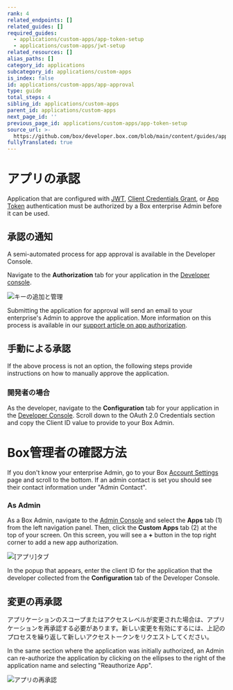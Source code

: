 ```yaml
---
rank: 4
related_endpoints: []
related_guides: []
required_guides:
  - applications/custom-apps/app-token-setup
  - applications/custom-apps/jwt-setup
related_resources: []
alias_paths: []
category_id: applications
subcategory_id: applications/custom-apps
is_index: false
id: applications/custom-apps/app-approval
type: guide
total_steps: 4
sibling_id: applications/custom-apps
parent_id: applications/custom-apps
next_page_id: ''
previous_page_id: applications/custom-apps/app-token-setup
source_url: >-
  https://github.com/box/developer.box.com/blob/main/content/guides/applications/custom-apps/app-approval.md
fullyTranslated: true
---
```

# アプリの承認

Application that are configured with [JWT][jwt], [Client Credentials Grant][ca], or [App Token][app-token] authentication must be authorized by a Box enterprise Admin before it can be used.

## 承認の通知

A semi-automated process for app approval is available in the Developer Console.

Navigate to the **Authorization** tab for your application in the [Developer console][devconsole].

<ImageFrame border width="400" center>

![キーの追加と管理](../images/app-authorization.png)

</ImageFrame>

Submitting the application for approval will send an email to your enterprise's Admin to approve the application. More information on this process is available in our [support article on app authorization][app-auth].

## 手動による承認

If the above process is not an option, the following steps provide instructions on how to manually approve the application.

### 開発者の場合

As the developer, navigate to the **Configuration** tab for your application in the [Developer Console][devconsole]. Scroll down to the OAuth 2.0 Credentials section and copy the Client ID value to provide to your Box Admin.

<Message>

# Box管理者の確認方法

If you don't know your enterprise Admin, go to your Box [Account Settings][settings] page and scroll to the bottom. If an admin contact is set you should see their contact information under "Admin Contact".

</Message>

### As Admin

As a Box Admin, navigate to the [Admin Console][adminconsole] and select the **Apps** tab (1) from the left navigation panel. Then, click the **Custom Apps** tab (2) at the top of your screen. On this screen, you will see a **+** button in the top right corner to add a new app authorization.

<ImageFrame border center>

![\[アプリ\]タブ](../images/apps.png)

</ImageFrame>

In the popup that appears, enter the client ID for the application that the developer collected from the **Configuration** tab of the Developer Console.

## 変更の再承認

アプリケーションのスコープまたはアクセスレベルが変更された場合は、アプリケーションを再承認する必要があります。新しい変更を有効にするには、上記のプロセスを繰り返して新しいアクセストークンをリクエストしてください。

In the same section where the application was initially authorized, an Admin can re-authorize the application by clicking on the ellipses to the right of the application name and selecting "Reauthorize App".

<ImageFrame border center>

![アプリの再承認](../images/app-reauthorize.png)

</ImageFrame>

[devconsole]: https://app.box.com/developers/console

[ca]: g://authentication/jwt/without-sdk/#client-credentials-grant

[settings]: https://app.box.com/account

[adminconsole]: https://app.box.com/master/settings/custom

[jwt]: g://authentication/jwt

[app-token]: g://authentication/app-token

[app-auth]: https://community.box.com/t5/Managing-Developer-Sandboxes/Authorizing-Apps-in-the-Box-App-Approval-Process/ta-p/77293
